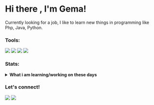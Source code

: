 # Hi there , I'm Gema!
Currently looking for a job, I like to learn new things in programming like Php, Java, Python.

### Tools:
<p>
    <img src="https://img.shields.io/badge/OS-Windows-blue" />
    <img src="https://img.shields.io/badge/Code-Php-blue" />
    <img src="https://img.shields.io/badge/Text%20Editor-Visual%20Studio%20Code-blue?&logo=visual%20studio%20code&logoColor=blue" />
    <img src="https://gpvc.arturio.dev/Putrantooo" />
</p>

### Stats:
<details>
 <summary><strong>What i am learning/working on these days</strong></summary>
    - i'm currently looking for a job </br>
    - i'm currently learning Python,Php and Java </br>
    - i'm looking to collaborate on Automation Project, Web Apps. </br>
    - i'm looking for help with master of programming. hehe </br>
    - ðŸ’¬ Ask me about anything.</br>
    - ðŸ“« How to reach me: <a href="mailto:gemaputrasudibyo@gmail.com">Email me!</a>  </br>
    - ðŸ˜„ Pronouns: He/Him </br>
    - âš¡ Fun fact: ... </br>
</details>

### Let's connect!
<p>
    <a href="www.linkedin.com/in/gemasudibyo358531231" target="blank"><img src="https://img.shields.io/badge/Gema Putranto Sudibyo-30302f?style=flat&logo=linkedin" /></a>
    <a href="https://www.paypal.me/gewdfe" target="blank"><img src="https://ionicabizau.github.io/badges/paypal.svg" /></a>
</p>

<!--
**Putrantooo/Putrantooo** is a âœ¨ _special_ âœ¨ repository because its `README.md` (this file) appears on your GitHub profile.

Here are some ideas to get you started:

- ðŸ”­ Iâ€™m currently working on ...
- ðŸŒ± Iâ€™m currently learning ...
- ðŸ‘¯ Iâ€™m looking to collaborate on ...
- ðŸ¤” Iâ€™m looking for help with ...
- ðŸ’¬ Ask me about ...
- ðŸ“« How to reach me: ...
- ðŸ˜„ Pronouns: ...
- âš¡ Fun fact: ...
-->

